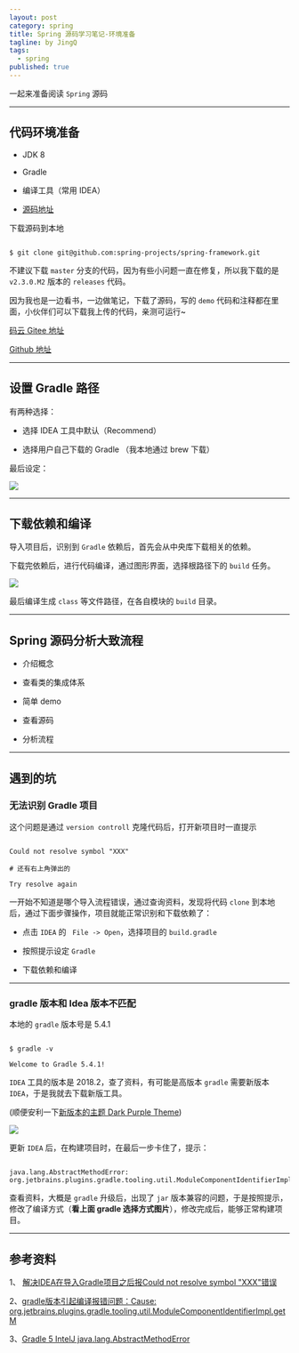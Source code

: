 ```yaml
---
layout: post
category: spring
title: Spring 源码学习笔记-环境准备
tagline: by JingQ
tags: 
  - spring
published: true
---
```


一起来准备阅读 `Spring` 源码

<!--more--> 

---

## 代码环境准备 

- JDK 8 

- Gradle 

- 编译工具（常用 IDEA） 

- [源码地址](https://github.com/spring-projects/spring-framework/tree/v5.2.0.M2) 

下载源码到本地 

``` 

$ git clone git@github.com:spring-projects/spring-framework.git 

```

不建议下载 `master` 分支的代码，因为有些小问题一直在修复，所以我下载的是 `v2.3.0.M2` 版本的 `releases` 代码。 

因为我也是一边看书，一边做笔记，下载了源码，写的 `demo` 代码和注释都在里面，小伙伴们可以下载我上传的代码，亲测可运行~ 

[码云 Gitee 地址](https://gitee.com/vip-augus/spring-analysis-note.git) 

[Github 地址](https://github.com/Vip-Augus/spring-analysis-note) 

---

## 设置 Gradle 路径 

有两种选择： 

- 选择 IDEA 工具中默认（Recommend） 

- 选择用户自己下载的 Gradle （我本地通过 brew 下载） 

最后设定： 

![](http://www.justdojava.com/assets/images/2019/java/image_yjq/Spring/env_prepared/gradle_selected.png) 

---

## 下载依赖和编译 

导入项目后，识别到 `Gradle` 依赖后，首先会从中央库下载相关的依赖。 

下载完依赖后，进行代码编译，通过图形界面，选择根路径下的 `build` 任务。 

![](http://www.justdojava.com/assets/images/2019/java/image_yjq/Spring/env_prepared/gradle_building.png) 

最后编译生成 `class` 等文件路径，在各自模块的 `build` 目录。 

---

## Spring 源码分析大致流程 

- 介绍概念 

- 查看类的集成体系 

- 简单 demo 

- 查看源码 

- 分析流程 

---

## 遇到的坑 

### 无法识别 Gradle 项目 

这个问题是通过 `version controll` 克隆代码后，打开新项目时一直提示 

``` 

Could not resolve symbol "XXX" 

# 还有右上角弹出的 

Try resolve again 

```

一开始不知道是哪个导入流程错误，通过查询资料，发现将代码 `clone` 到本地后，通过下面步骤操作，项目就能正常识别和下载依赖了： 

- 点击 `IDEA` 的 ` File -> Open`，选择项目的 `build.gradle` 

- 按照提示设定 `Gradle` 

- 下载依赖和编译 

---

### gradle 版本和 Idea 版本不匹配 

本地的 `gradle` 版本号是 5.4.1 

```linux 

$ gradle -v 

Welcome to Gradle 5.4.1! 

```

`IDEA` 工具的版本是 2018.2，查了资料，有可能是高版本 `gradle` 需要新版本 `IDEA`，于是我就去下载新版工具。 

(顺便安利一下[新版本的主题 Dark Purple Theme](https://plugins.jetbrains.com/plugin/12100-dark-purple-theme)) 

![](https://raw.githubusercontent.com/OlyaB/DarkPurpleTheme/master/screenshots/darkpurple-main-window.png) 

更新 `IDEA` 后，在构建项目时，在最后一步卡住了，提示： 

``` 

java.lang.AbstractMethodError: org.jetbrains.plugins.gradle.tooling.util.ModuleComponentIdentifierImpl.getModuleIdentifier()Lorg/gradle/api/artifacts/ModuleIdentifier; 

```

查看资料，大概是 `gradle` 升级后，出现了 `jar` 版本兼容的问题，于是按照提示，修改了编译方式（**看上面 gradle 选择方式图片**），修改完成后，能够正常构建项目。 

---

## 参考资料 

1、 [解决IDEA在导入Gradle项目之后报Could not resolve symbol "XXX"错误](https://www.jianshu.com/p/f1fb53a494ab) 

2、[gradle版本引起编译报错问题：Cause: org.jetbrains.plugins.gradle.tooling.util.ModuleComponentIdentifierImpl.getM](https://blog.csdn.net/leftfist/article/details/88617463) 

3、[Gradle 5 IntelJ java.lang.AbstractMethodError ](https://www.jianshu.com/p/f9951d5506fc) 